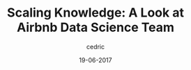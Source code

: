 ---
layout: video
title: "Scaling Knowledge: A Look at Airbnb Data Science Team"
youtube_slug: "6QVXPNrSbLU"
date: 19-06-2017
author: cedric
labels:
  - workshop
pushed: true
thumbnail: 2017-06-19-a-look-at-airbnb-data-science-team.jpg
description: "In this talk, Martin Daniel, Data Scientist at Airbnb, will discuss Airbnb's emphasis on having an experimentation-centric culture and applying machine learning rigorously to address Airbnb's unique product challenges. He will show Airbnb's approach in scaling a team from 1 to 100 Data Scientists. This includes the strategy of embedding Data Scientists on every team, investing heavily in data infrastructure and tooling as well as providing broadly accessible data education to everyone in the company."
---